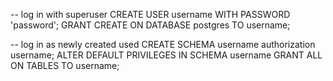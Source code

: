 -- log in with superuser
CREATE USER username WITH PASSWORD 'password';
GRANT CREATE ON DATABASE postgres TO username;

-- log in as newly created used
CREATE SCHEMA username authorization username;
ALTER DEFAULT PRIVILEGES IN SCHEMA username GRANT ALL ON TABLES TO username;

